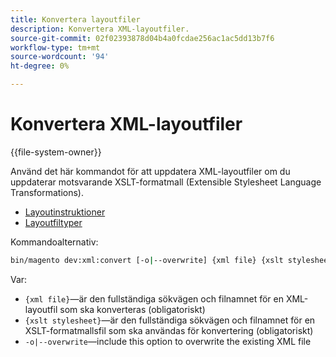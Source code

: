 ```yaml
---
title: Konvertera layoutfiler
description: Konvertera XML-layoutfiler.
source-git-commit: 02f02393878d04b4a0fcdae256ac1ac5dd13b7f6
workflow-type: tm+mt
source-wordcount: '94'
ht-degree: 0%

---
```



# Konvertera XML-layoutfiler

{{file-system-owner}}

Använd det här kommandot för att uppdatera XML-layoutfiler om du uppdaterar motsvarande XSLT-formatmall (Extensible Stylesheet Language Transformations).

- [Layoutinstruktioner](https://devdocs.magento.com/guides/v2.4/frontend-dev-guide/layouts/xml-instructions.html)
- [Layoutfiltyper](https://devdocs.magento.com/guides/v2.4/frontend-dev-guide/layouts/layout-types.html)

Kommandoalternativ:

```bash
bin/magento dev:xml:convert [-o|--overwrite] {xml file} {xslt stylesheet}
```

Var:

- `{xml file}`—är den fullständiga sökvägen och filnamnet för en XML-layoutfil som ska konverteras (obligatoriskt)
- `{xslt stylesheet}`—är den fullständiga sökvägen och filnamnet för en XSLT-formatmallsfil som ska användas för konvertering (obligatoriskt)
- `-o|--overwrite`—include this option to overwrite the existing XML file
